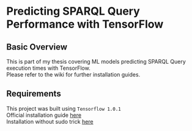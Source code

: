 # Predicting SPARQL Query Performance with TensorFlow

## Basic Overview
This is part of my thesis covering ML models predicting SPARQL Query execution times with TensorFlow.  
Please refer to the wiki for further installation guides.

## Requirements
This project was built using `Tensorflow 1.0.1`  
Official installation guide [here](https://www.tensorflow.org/install/)  
Installation without sudo trick [here](https://github.com/derdav3/tf-sparql/wiki/TensorFlow-installation-on-Debian-SLURM-cluster-without-sudo)